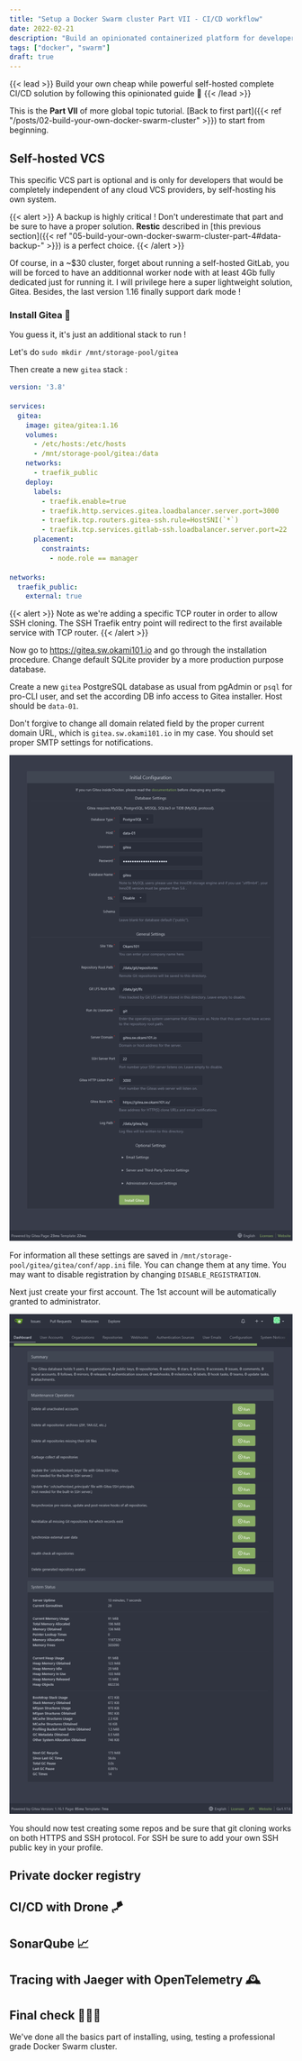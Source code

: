 ```yaml
---
title: "Setup a Docker Swarm cluster Part VII - CI/CD workflow"
date: 2022-02-21
description: "Build an opinionated containerized platform for developer..."
tags: ["docker", "swarm"]
draft: true
---
```


{{< lead >}}
Build your own cheap while powerful self-hosted complete CI/CD solution by following this opinionated guide 🎉
{{< /lead >}}

This is the **Part VII** of more global topic tutorial. [Back to first part]({{< ref "/posts/02-build-your-own-docker-swarm-cluster" >}}) to start from beginning.

## Self-hosted VCS

This specific VCS part is optional and is only for developers that would be completely independent of any cloud VCS providers, by self-hosting his own system.

{{< alert >}}
A backup is highly critical ! Don't underestimate that part and be sure to have a proper solution. **Restic** described in [this previous section]({{< ref "05-build-your-own-docker-swarm-cluster-part-4#data-backup-" >}}) is a perfect choice.
{{< /alert >}}

Of course, in a ~$30 cluster, forget about running a self-hosted GitLab, you will be forced to have an additionnal worker node with at least 4Gb fully dedicated just for running it. I will privilege here a super lightweight solution, Gitea. Besides, the last version 1.16 finally support dark mode !

### Install Gitea 🍵

You guess it, it's just an additional stack to run !

Let's do `sudo mkdir /mnt/storage-pool/gitea`

Then create a new `gitea` stack :

```yml
version: '3.8'

services:
  gitea:
    image: gitea/gitea:1.16
    volumes:
      - /etc/hosts:/etc/hosts
      - /mnt/storage-pool/gitea:/data
    networks:
      - traefik_public
    deploy:
      labels:
        - traefik.enable=true
        - traefik.http.services.gitea.loadbalancer.server.port=3000
        - traefik.tcp.routers.gitea-ssh.rule=HostSNI(`*`)
        - traefik.tcp.services.gitlab-ssh.loadbalancer.server.port=22
      placement:
        constraints:
          - node.role == manager

networks:
  traefik_public:
    external: true
```

{{< alert >}}
Note as we're adding a specific TCP router in order to allow SSH cloning. The SSH Traefik entry point will redirect to the first available service with TCP router.
{{< /alert >}}

Now go to <https://gitea.sw.okami101.io> and go through the installation procedure. Change default SQLite provider by a more production purpose database.

Create a new `gitea` PostgreSQL database as usual from pgAdmin or `psql` for pro-CLI user, and set the according DB info access to Gitea installer. Host should be `data-01`.

Don't forgive to change all domain related field by the proper current domain URL, which is `gitea.sw.okami101.io` in my case. You should set proper SMTP settings for notifications.

![Gitea admin dashboard](gitea-install.png)

For information all these settings are saved in `/mnt/storage-pool/gitea/gitea/conf/app.ini` file. You can change them at any time. You may want to disable registration by changing `DISABLE_REGISTRATION`.

Next just create your first account. The 1st account will be automatically granted to administrator.

![Gitea admin dashboard](gitea-admin-dashboard.png)

You should now test creating some repos and be sure that git cloning works on both HTTPS and SSH protocol. For SSH be sure to add your own SSH public key in your profile.

## Private docker registry

## CI/CD with Drone 🪁

## SonarQube 📈

## Tracing with Jaeger with OpenTelemetry 🕰️

## Final check 🎊🏁🎊

We've done all the basics part of installing, using, testing a professional grade Docker Swarm cluster.
